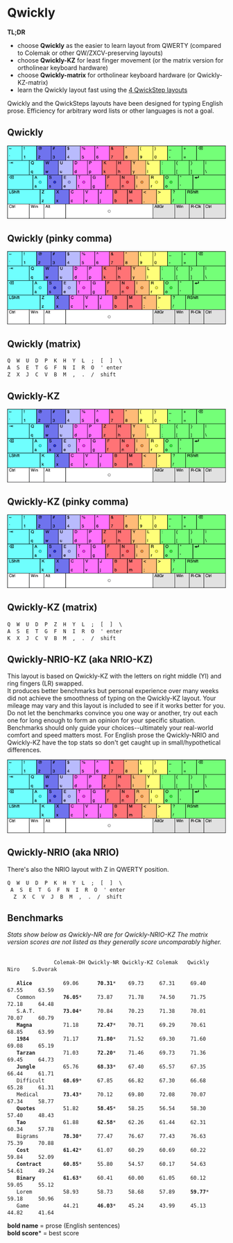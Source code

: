 # Qwickly

**TL;DR**
- choose **Qwickly** as the easier to learn layout from QWERTY (compared to Colemak or other QW/ZXCV-preserving layouts)
- choose **Qwickly-KZ** for least finger movement (or the matrix version for ortholinear keyboard hardware)
- choose **Qwickly-matrix** for ortholinear keyboard hardware (or Qwickly-KZ-matrix)
- learn the Qwickly layout fast using the [4 QwickStep layouts](https://github.com/qwickly-org/QwickSteps)

Qwickly and the QwickSteps layouts have been designed for typing English prose. Efficiency for arbitrary word lists or other languages is not a goal.

## Qwickly
![Qwickly layout](https://github.com/qwickly-org/Qwickly/blob/master/Qwickly.png)

## Qwickly (pinky comma)
![Qwickly (pinky comma) layout](https://github.com/qwickly-org/Qwickly/blob/master/Qwickly-comma.png)

## Qwickly (matrix)
```
Q  W  U  D  P  K  H  Y  L  ;  [  ]  \
A  S  E  T  G  F  N  I  R  O  ' enter
Z  X  J  C  V  B  M  ,  .  /  shift
```

## Qwickly-KZ
![Qwickly-KZ layout](https://github.com/qwickly-org/Qwickly/blob/master/Qwickly-KZ.png)

## Qwickly-KZ (pinky comma)
![Qwickly-KZ layout](https://github.com/qwickly-org/Qwickly/blob/master/Qwickly-KZ-comma.png)

## Qwickly-KZ (matrix)
```
Q  W  U  D  P  Z  H  Y  L  ;  [  ]  \
A  S  E  T  G  F  N  I  R  O  ' enter
K  X  J  C  V  B  M  ,  .  /  shift
```

## Qwickly-NRIO-KZ (aka NRIO-KZ)

This layout is based on Qwickly-KZ with the letters on right middle (YI) and ring fingers (LR) swapped.<br/>
It produces better benchmarks but personal experience over many weeks did not achieve the smoothness of typing on the Qwickly-KZ layout. Your mileage may vary and this layout is included to see if it works better for you. Do not let the benchmarks convince you one way or another, try out each one for long enough to form an opinion for your specific situation. Benchmarks should only guide your choices--ultimately your real-world comfort and speed matters most. For English prose the Qwickly-NRIO and Qwickly-KZ have the top stats so don't get caught up in small/hypothetical differences.

![Qwickly-NRIO layout](https://github.com/qwickly-org/Qwickly/blob/master/Qwickly-NRIO.png)

## Qwickly-NRIO (aka NRIO)

There's also the NRIO layout with Z in QWERTY position.
```
Q  W  U  D  P  K  H  Y  L  ;  [  ]  \
 A  S  E  T  G  F  N  I  R  O  ' enter
  Z  X  C  V  J  B  M  ,  .  /  shift
```

## Benchmarks

*Stats show below as Qwickly-NR are for Qwickly-NRIO-KZ*
*The matrix version scores are not listed as they generally score uncomparably higher.*

<pre><code>
               Colemak-DH Qwickly-NR Qwickly-KZ Colemak   Qwickly    Niro    S.Dvorak

   <b>Alice</b>          69.06      <b>70.31</b>*    69.73     67.31     69.40     67.55     63.59
   Common         <b>76.05</b>*     73.87     71.78     74.50     71.75     72.18     64.48
   S.A.T.         <b>73.04</b>*     70.84     70.23     71.38     70.01     70.07     60.79
   <b>Magna</b>          71.18      <b>72.47</b>*    70.71     69.29     70.61     68.85     63.99
   <b>1984</b>           71.17      <b>71.80</b>*    71.52     69.30     71.60     69.08     65.19
   <b>Tarzan</b>         71.03      <b>72.20</b>*    71.46     69.73     71.36     69.45     64.73
   <b>Jungle</b>         65.76      <b>68.33</b>*    67.40     65.57     67.35     66.44     61.71
   Difficult      <b>68.69</b>*     67.85     66.82     67.30     66.68     65.28     61.31
   Medical        <b>73.43</b>*     70.12     69.80     72.08     70.07     67.34     58.77
   <b>Quotes</b>         51.82      <b>58.45</b>*    58.25     56.54     58.30     57.40     48.43
   <b>Tao</b>            61.88      <b>62.58</b>*    62.26     61.44     62.31     60.34     57.78
   Bigrams        <b>78.30</b>*     77.47     76.67     77.43     76.63     75.39     70.88
   <b>Cost</b>           <b>61.42</b>*     61.07     60.29     60.69     60.22     59.84     52.09
   <b>Contract</b>       <b>60.85</b>*     55.80     54.57     60.17     54.63     54.61     49.24
   <b>Binary</b>         <b>61.63</b>*     60.41     60.00     61.05     60.12     59.05     55.12
   Lorem          58.93      58.73     58.68     57.89     <b>59.77</b>*    59.18     50.96
   Game           44.21      <b>46.03</b>*    45.24     43.99     45.13     44.82     41.64
</code></pre>

**bold name** = prose (English sentences)<br/>
**bold score*** = best score
